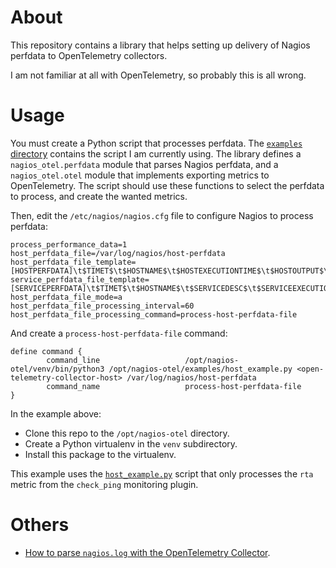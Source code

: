 # About

This repository contains a library that helps setting up delivery of Nagios perfdata to OpenTelemetry collectors.

I am not familiar at all with OpenTelemetry, so probably this is all wrong.

# Usage

You must create a Python script that processes perfdata.
The [`examples` directory](examples) contains the script I am currently using.
The library defines a `nagios_otel.perfdata` module that parses Nagios perfdata, and a `nagios_otel.otel` module that implements exporting metrics to OpenTelemetry.
The script should use these functions to select the perfdata to process, and create the wanted metrics.

Then, edit the `/etc/nagios/nagios.cfg` file to configure Nagios to process perfdata:

```
process_performance_data=1
host_perfdata_file=/var/log/nagios/host-perfdata
host_perfdata_file_template=[HOSTPERFDATA]\t$TIMET$\t$HOSTNAME$\t$HOSTEXECUTIONTIME$\t$HOSTOUTPUT$\t$HOSTPERFDATA$
service_perfdata_file_template=[SERVICEPERFDATA]\t$TIMET$\t$HOSTNAME$\t$SERVICEDESC$\t$SERVICEEXECUTIONTIME$\t$SERVICELATENCY$\t$SERVICEOUTPUT$\t$SERVICEPERFDATA$
host_perfdata_file_mode=a
host_perfdata_file_processing_interval=60
host_perfdata_file_processing_command=process-host-perfdata-file
```

And create a `process-host-perfdata-file` command:

```
define command {
        command_line                   /opt/nagios-otel/venv/bin/python3 /opt/nagios-otel/examples/host_example.py <open-telemetry-collector-host> /var/log/nagios/host-perfdata
        command_name                   process-host-perfdata-file
}
```

In the example above:

* Clone this repo to the `/opt/nagios-otel` directory.
* Create a Python virtualenv in the `venv` subdirectory.
* Install this package to the virtualenv.

This example uses the [`host_example.py`](examples/host_example.py) script that only processes the `rta` metric from the `check_ping` monitoring plugin.

# Others

* [How to parse `nagios.log` with the OpenTelemetry Collector](https://github.com/alexpdp7/alexpdp7/blob/aa7b9fd9c65de8ef30bfd63e23c7e47420aa8053/personal_infra/puppet/site/nagios.h1.int.pdp7.net.pp#L26).
